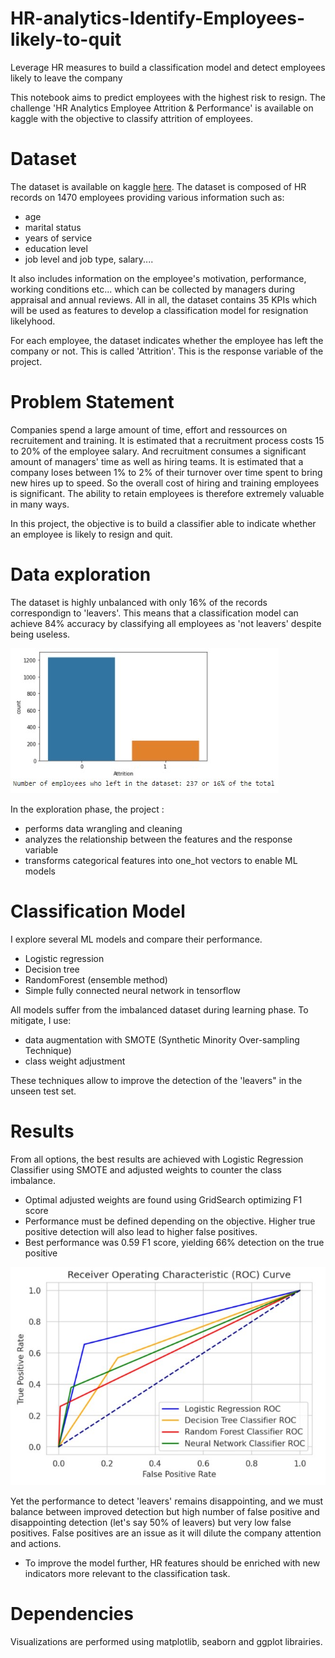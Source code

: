 # HR-analytics-Identify-Employees-likely-to-quit
Leverage HR measures to build a classification model and detect employees likely to leave the company


This notebook aims to predict employees with the highest risk to resign. The challenge 'HR Analytics Employee Attrition & Performance' is available on kaggle with the objective to classify attrition of employees.

# Dataset
The dataset is available on kaggle [here](https://www.kaggle.com/pavansubhasht/ibm-hr-analytics-attrition-dataset). The dataset is composed of HR records on 1470 employees providing various information such as:
- age
- marital status
- years of service
- education level
- job level and job type, salary....

It also includes information on the employee's motivation, performance, working conditions etc... which can be collected by managers during appraisal and annual reviews.
All in all, the dataset contains 35 KPIs which will be used as features to develop a classification model for resignation likelyhood.

For each employee, the dataset indicates whether the employee has left the company or not. This is called 'Attrition'. This is the response variable of the project.

# Problem Statement
Companies spend a large amount of time, effort and ressources on recruitement and training. It is estimated that a recruitment process costs 15 to 20% of the employee salary. And recruitment consumes a significant amount of managers' time as well as hiring teams. It is estimated that a company loses between 1% to 2% of their turnover over time spent to bring new hires up to speed. So the overall cost of hiring and training employees is significant. The ability to retain employees is therefore extremely valuable in many ways.

In this project, the objective is to build a classifier able to indicate whether an employee is likely to resign and quit.

# Data exploration
The dataset is highly unbalanced with only 16% of the records correspondign to 'leavers'. This means that a classification model can achieve 84% accuracy by classifying all employees as 'not leavers' despite being useless.

![](asset/attrition.jpg)

In the exploration phase, the project :
- performs data wrangling and cleaning
- analyzes the relationship between the features and the response variable
- transforms categorical features into one_hot vectors to enable ML models

# Classification Model
I explore several ML models and compare their performance.
- Logistic regression
- Decision tree
- RandomForest (ensemble method)
- Simple fully connected neural network in tensorflow

All models suffer from the imbalanced dataset during learning phase.
To mitigate, I use:
- data augmentation with SMOTE (Synthetic Minority Over-sampling Technique)
- class weight adjustment

These techniques allow to improve the detection of the 'leavers" in the unseen test set.

# Results
From all options, the best results are achieved with Logistic Regression Classifier using SMOTE and adjusted weights to counter the class imbalance.
- Optimal adjusted weights are found using GridSearch optimizing F1 score
- Performance must be defined depending on the objective. Higher true positive detection will also lead to higher false positives.
- Best performance was 0.59 F1 score, yielding 66% detection on the true positive

![](asset/ROC.jpg)

Yet the performance to detect 'leavers' remains disappointing, and we must balance between improved detection but high number of false positive and disappointing detection (let's say 50% of leavers) but very low false positives. False positives are an issue as it will dilute the company attention and actions.
- To improve the model further, HR features should be enriched with new indicators more relevant to the classification task.

# Dependencies
Visualizations are performed using matplotlib, seaborn and ggplot librairies.
